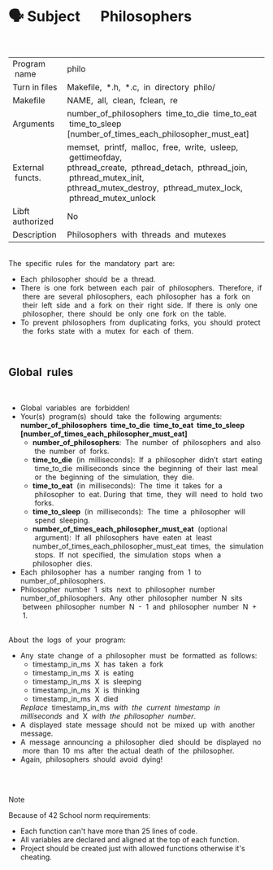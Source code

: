 # 🗣 Subject &nbsp;&nbsp;&nbsp;&nbsp;&nbsp;Philosophers

<br>
<table>
  <tr>
    <td>Program &nbsp;name</td>
    <td>philo</td>
  </tr>
  <tr>
    <td>Turn in files</td>
    <td>Makefile, &nbsp;*.h, &nbsp;*.c, &nbsp;in&nbsp; directory &nbsp;philo/</td>
  </tr>
  <tr>
    <td>Makefile</td>
    <td>NAME, &nbsp;all, &nbsp;clean, &nbsp;fclean, &nbsp;re</td>
  </tr>
  <tr>
    <td>Arguments</td>
    <td>number_of_philosophers &nbsp;time_to_die &nbsp;time_to_eat &nbsp;time_to_sleep<br>[number_of_times_each_philosopher_must_eat]</td>
  </tr>
  <tr>
    <td>External &nbsp;functs.</td>
    <td>memset, &nbsp;printf, &nbsp;malloc, &nbsp;free, &nbsp;write,&nbsp; usleep, &nbsp;gettimeofday,<br>pthread_create, &nbsp;pthread_detach, &nbsp;pthread_join, &nbsp;pthread_mutex_init,<br>pthread_mutex_destroy,&nbsp; pthread_mutex_lock, &nbsp;pthread_mutex_unlock</td>
  </tr>
  <tr>
    <td>Libft&nbsp; authorized</td>
    <td>No</td>
  </tr>
  <tr>
    <td>Description</td>
    <td>Philosophers &nbsp;with &nbsp;threads &nbsp;and &nbsp;mutexes</td>
  </tr>
</table>

<br>
The &nbsp;specific &nbsp;rules &nbsp;for &nbsp;the&nbsp; mandatory &nbsp;part &nbsp;are:<br>
<ul>
<li>Each &nbsp;philosopher &nbsp;should&nbsp; be&nbsp; a &nbsp;thread.
<li>There &nbsp;is &nbsp;one &nbsp;fork &nbsp;between &nbsp;each &nbsp;pair &nbsp;of &nbsp;philosophers. &nbsp;Therefore, &nbsp;if &nbsp;there &nbsp;are &nbsp;several&nbsp;
philosophers, &nbsp;each&nbsp; philosopher&nbsp; has &nbsp;a &nbsp;fork &nbsp;on &nbsp;their &nbsp;left &nbsp;side &nbsp;and &nbsp;a &nbsp;fork &nbsp;on &nbsp;their &nbsp;right&nbsp;
side. &nbsp;If &nbsp;there &nbsp;is&nbsp; only &nbsp;one &nbsp;philosopher, &nbsp;there &nbsp;should &nbsp;be&nbsp; only&nbsp; one &nbsp;fork &nbsp;on &nbsp;the &nbsp;table.
<li>To&nbsp; prevent &nbsp;philosophers&nbsp; from &nbsp;duplicating &nbsp;forks, &nbsp;you &nbsp;should&nbsp; protect &nbsp;the &nbsp;forks&nbsp; state&nbsp;
with&nbsp; a &nbsp;mutex &nbsp;for&nbsp; each&nbsp; of &nbsp;them.
</ul>

<br>
<h2>Global &nbsp;rules</h2>

<br>
<ul>
<li>Global &nbsp;variables&nbsp; are &nbsp;forbidden!
<li>Your(s) &nbsp;program(s)&nbsp; should &nbsp;take &nbsp;the&nbsp; following &nbsp;arguments:<br>
<b>number_of_philosophers &nbsp;time_to_die&nbsp; time_to_eat&nbsp; time_to_sleep&nbsp;
[number_of_times_each_philosopher_must_eat]</b>
<ul>
<li><b>number_of_philosophers</b>: &nbsp;The &nbsp;number &nbsp;of&nbsp; philosophers &nbsp;and &nbsp;also &nbsp;the &nbsp;number&nbsp;
of &nbsp;forks.
<li><b>time_to_die</b> &nbsp;(in &nbsp;milliseconds): &nbsp;If &nbsp;a &nbsp;philosopher &nbsp;didn’t &nbsp;start &nbsp;eating &nbsp;time_to_die&nbsp;
milliseconds &nbsp;since &nbsp;the &nbsp;beginning &nbsp;of &nbsp;their &nbsp;last &nbsp;meal &nbsp;or &nbsp;the &nbsp;beginning &nbsp;of &nbsp;the &nbsp;simulation, &nbsp;they &nbsp;die.
<li><b>time_to_eat</b> &nbsp;(in &nbsp;milliseconds): &nbsp;The &nbsp;time &nbsp;it &nbsp;takes &nbsp;for &nbsp;a &nbsp;philosopher &nbsp;to &nbsp;eat.
During &nbsp;that &nbsp;time, &nbsp;they &nbsp;will &nbsp;need &nbsp;to &nbsp;hold&nbsp; two &nbsp;forks.
<li><b>time_to_sleep</b> &nbsp;(in &nbsp;milliseconds): &nbsp;The &nbsp;time &nbsp;a &nbsp;philosopher &nbsp;will &nbsp;spend &nbsp;sleeping.
<li><b>number_of_times_each_philosopher_must_eat</b> &nbsp;(optional &nbsp;argument): &nbsp;If &nbsp;all&nbsp;
philosophers &nbsp;have &nbsp;eaten &nbsp;at &nbsp;least&nbsp; number_of_times_each_philosopher_must_eat&nbsp;
times,&nbsp; the&nbsp; simulation &nbsp;stops. &nbsp;If &nbsp;not &nbsp;specified,&nbsp; the &nbsp;simulation &nbsp;stops&nbsp; when&nbsp; a&nbsp;
philosopher &nbsp;dies.
</ul>
<li>Each &nbsp;philosopher &nbsp;has &nbsp;a &nbsp;number&nbsp; ranging &nbsp;from &nbsp;1 &nbsp;to&nbsp; number_of_philosophers.
<li>Philosopher &nbsp;number&nbsp; 1 &nbsp;sits&nbsp; next &nbsp;to&nbsp; philosopher&nbsp; number&nbsp; number_of_philosophers.&nbsp;
Any &nbsp;other&nbsp; philosopher&nbsp; number&nbsp; N &nbsp;sits &nbsp;between &nbsp;philosopher &nbsp;number &nbsp;N &nbsp;- &nbsp;1 &nbsp;and &nbsp;philosopher &nbsp;number &nbsp;N &nbsp;+ &nbsp;1.
</ul>

<br>
About &nbsp;the &nbsp;logs &nbsp;of &nbsp;your &nbsp;program:<br>
<ul>
<li>Any &nbsp;state &nbsp;change&nbsp; of&nbsp; a &nbsp;philosopher&nbsp; must&nbsp; be&nbsp; formatted &nbsp;as &nbsp;follows:
<ul>
<li>timestamp_in_ms&nbsp; X &nbsp;has &nbsp;taken&nbsp; a &nbsp;fork
<li>timestamp_in_ms &nbsp;X &nbsp;is &nbsp;eating
<li>timestamp_in_ms &nbsp;X &nbsp;is &nbsp;sleeping
<li>timestamp_in_ms &nbsp;X &nbsp;is &nbsp;thinking
<li>timestamp_in_ms &nbsp;X &nbsp;died
</ul>
<i>Replace</i> &nbsp;timestamp_in_ms &nbsp;<i>with&nbsp; the &nbsp;current &nbsp;timestamp &nbsp;in&nbsp; milliseconds</i>&nbsp;
and &nbsp;X&nbsp; <i>with &nbsp;the &nbsp;philosopher &nbsp;number</i>.
<li>A &nbsp;displayed &nbsp;state &nbsp;message &nbsp;should &nbsp;not &nbsp;be &nbsp;mixed &nbsp;up &nbsp;with&nbsp; another&nbsp; message.
<li>A &nbsp;message&nbsp; announcing&nbsp; a &nbsp;philosopher&nbsp; died&nbsp; should&nbsp; be&nbsp; displayed &nbsp;no &nbsp;more &nbsp;than &nbsp;10&nbsp; ms&nbsp;
after &nbsp;the actual&nbsp; death&nbsp; of&nbsp; the&nbsp; philosopher.
<li>Again, &nbsp;philosophers &nbsp;should &nbsp;avoid&nbsp; dying!
</ul>

<br><br>

> [!NOTE]  
> Because of 42 School norm requirements:
> * Each function can't have more than 25 lines of code.
> * All variables are declared and aligned at the top of each function.
> * Project should be created just with allowed functions otherwise it's cheating.
